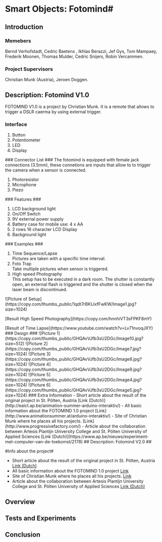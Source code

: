 # Smart Objects: Fotomind#
## Introduction ##
### Memebers ###
Bernd Verhofstadt, Cedric Baetens , Ikhlas Berazzi, Jef Gys, Tom Mampaey, Frederik Moonen, Thomas Mulder, Cedric Snijers, Robin Vercammen.
### Project Supervisors ###
Christian Munk (Austria), Jeroen Doggen.
## Description: Fotomind V1.0 ##
FOTOMIND V1.0 is a project by Christian Munk. It is a remote that allows to trigger a DSLR caerma by using external trigger.
### Interface ###
<ol>
<li>Button</li>
<li>Potentiometer</li>
<li>LED</li>
<li>Display</li>
</ol>
### Connector List ###
The fotomind is equipped with female jack connections (3.5mm), these connetions are inputs that allow to to trigger the camera when a sensor is connected. 
<ol>
<li>Photoresistor</li>
<li>Microphone</li>
<li>Piezo</li>
</ol>
### Features ###
<ol>
<li>LCD background light</li>
<li>On/Off Switch</li>
<li>9V external power supply</li>
<li>Battery case for mobile use: 4 x AA</li>
<li>2 rows 16 character LCD Display</li>
<li>Background light</li>
</ol>
### Examples ###
<ol>
<li>Time Sequence/Lapse</li>
Pictures are taken with a specific time interval.
<li>Foto Trap</li>
Take multiple pictures when sensor is triggered.
<li>High speed Photography</li>
This setup has to be executed in a dark room. The shutter is constantly open, an external flash is triggered and the shutter is closed when the laser beam is discontinued. 
</ol>
![Picture of Setup](https://copy.com/thumbs_public/1qdt7rBKIJxfFwKW/Image1.jpg?size=1024)
<p>[Result High Speed Photography](https://copy.com/hnnhiVT3sFPKF8mY)
<P>[Result of Time Lapse](https://www.youtube.com/watch?v=Lv71nvoqJXY)
### Design ###
![Picture 1](https://copy.com/thumbs_public/GHQAvVJfb3sU2DGc/Image10.jpg?size=512)
![Picture 2](https://copy.com/thumbs_public/GHQAvVJfb3sU2DGc/Image7.jpg?size=1024)
![Picture 3](https://copy.com/thumbs_public/GHQAvVJfb3sU2DGc/Image8.jpg?size=1024)
![Picture 4](https://copy.com/thumbs_public/GHQAvVJfb3sU2DGc/Image9.jpg?size=1024)
![Picture 5](https://copy.com/thumbs_public/GHQAvVJfb3sU2DGc/Image4.jpg?size=1024)
![Picture 6](https://copy.com/thumbs_public/GHQAvVJfb3sU2DGc/Image5.jpg?size=1024)
### Extra Information
-  Short article about the result of the original project in St. Pölten, Austria
   [Link (Dutch)](http://eaict.ap.be/animation-summer-arduino-interaktiv/)
- All basic information about the FOTOMIND 1.0 project
   [Link](http://www.animationsummer.at/arduino-interaktiv/)
- Site of Christian Munk where he places all his projects.
   [Link](http://www.progressivefactory.com/)
- Article about the collaboration between Artesis Plantijn University College    and St. Pölten University of Applied Sciences
   [Link (Dutch)](https://www.ap.be/nieuws/experiment-met-computer-van-de-toekomst/2178)
## Description: Fotomind V2.0 ##



#Info about the project#

-  Short article about the result of the original project in St. Pölten, Austria
   [Link (Dutch)](http://eaict.ap.be/animation-summer-arduino-interaktiv/)
- All basic information about the FOTOMIND 1.0 project
   [Link](http://www.animationsummer.at/arduino-interaktiv/)
- Site of Christian Munk where he places all his projects.
   [Link](http://www.progressivefactory.com/)
- Article about the collaboration between Artesis Plantijn University College    and St. Pölten University of Applied Sciences
   [Link (Dutch)](https://www.ap.be/nieuws/experiment-met-computer-van-de-toekomst/2178)

## Overview ##


## Tests and Experiments
## Conclusion ##
